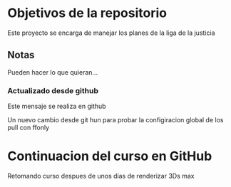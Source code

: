 # Objetivos de la repositorio

Este proyecto se encarga de manejar los planes de la liga de la justicia


## Notas
Pueden hacer lo que quieran...

### Actualizado desde github
Este mensaje se realiza en github

Un nuevo cambio desde git hun para probar la configiracion global de los pull con ffonly

# Continuacion del curso en GitHub

Retomando curso despues de unos días de renderizar 3Ds max
